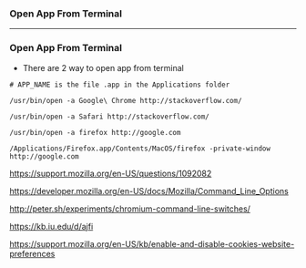 ### Open App From Terminal

--------------------------------------------
### Open App From Terminal

* There are 2 way to open app from terminal

```
# APP_NAME is the file .app in the Applications folder

/usr/bin/open -a Google\ Chrome http://stackoverflow.com/

/usr/bin/open -a Safari http://stackoverflow.com/

/usr/bin/open -a firefox http://google.com
```

```
/Applications/Firefox.app/Contents/MacOS/firefox -private-window http://google.com
```

https://support.mozilla.org/en-US/questions/1092082

https://developer.mozilla.org/en-US/docs/Mozilla/Command_Line_Options

http://peter.sh/experiments/chromium-command-line-switches/

https://kb.iu.edu/d/ajfi

https://support.mozilla.org/en-US/kb/enable-and-disable-cookies-website-preferences
